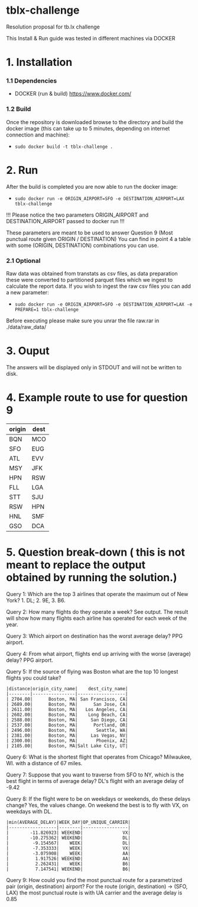# tblx-challenge
Resolution proposal for tb.lx challenge

This Install & Run guide was tested in different machines via DOCKER

# 1. Installation

  ### 1.1 Dependencies
   - DOCKER (run & build)
   https://www.docker.com/
  
  ### 1.2 Build
  Once the repository is downloaded browse to the directory and build the docker image (this can take up to 5 minutes, depending on internet connection and machine):

  - ```sudo docker build -t tblx-challenge .```

 # 2. Run
 
  After the build is completed you are now able to run the docker image:
 
  - ```sudo docker run -e ORIGIN_AIRPORT=SFO -e DESTINATION_AIRPORT=LAX tblx-challenge```
  
  !!! Please notice the two parameters ORIGIN_AIRPORT and DESTINATION_AIRPORT passed to docker run !!!
  
  These parameters are meant to be used to answer Question 9 (Most punctual route given ORIGIN / DESTINATION)
  You can find in point 4 a table with some (ORIGIN, DESTINATION) combinations you can use.
  
  ### 2.1 Optional
  Raw data was obtained from transtats as csv files, as data preparation these were converted to partitioned parquet files which we ingest to calculate the report data.
  If you wish to ingest the raw csv files you can add a new parameter:
  - ```sudo docker run -e ORIGIN_AIRPORT=SFO -e DESTINATION_AIRPORT=LAX -e PREPARE=1 tblx-challenge```

  Before executing please make sure you unrar the file raw.rar in ./data/raw_data/
  
# 3. Ouput
  The answers will be displayed only in STDOUT and will not be written to disk.
  
# 4. Example route to use for question 9
| origin | dest |
| ------ | ---- |
| BQN | MCO |
| SFO | EUG |
| ATL | EVV |
| MSY | JFK |
| HPN | RSW |
| FLL | LGA |
| STT | SJU |
| RSW | HPN |
| HNL | SMF |
| GSO | DCA |

# 5. Question break-down ( this is not meant to replace the output obtained by running the solution.)

  Query 1: Which are the top 3 airlines that operate the maximum out of New York?
    1. DL;
    2. 9E,
    3. B6.
    
  Query 2: How many flights do they operate a week?
    See output. The result will show how many flights each airline has operated for each week of the year.
  
  Query 3: Which airport on destination has the worst average delay?
    PPG airport.
 
 Query 4: From what airport, flights end up arriving with the worse (average) delay?
    PPG airport.
 
 Query 5: If the source of flying was Boston what are the top 10 longest flights you could take?
  
    |distance|origin_city_name|    dest_city_name|
    |--------|----------------|------------------|
    | 2704.00|      Boston, MA| San Francisco, CA|
    | 2689.00|      Boston, MA|      San Jose, CA|
    | 2611.00|      Boston, MA|   Los Angeles, CA|
    | 2602.00|      Boston, MA|    Long Beach, CA|
    | 2588.00|      Boston, MA|     San Diego, CA|
    | 2537.00|      Boston, MA|      Portland, OR|
    | 2496.00|      Boston, MA|       Seattle, WA|
    | 2381.00|      Boston, MA|     Las Vegas, NV|
    | 2300.00|      Boston, MA|       Phoenix, AZ|
    | 2105.00|      Boston, MA|Salt Lake City, UT|

 
 Query 6: What is the shortest flight that operates from Chicago?
    Milwaukee, WI. with a distance of 67 miles.
  
 Query 7: Suppose that you want to traverse from SFO to NY, which is the best flight in terms of average delay?
    DL's flight with an average delay of -9.42
 
 Query 8: If the flight were to be on weekdays or weekends, do these delays change?
    Yes, the values change. On weekend the best is to fly with VX, on weekdays with DL.

    |min(AVERAGE_DELAY)|WEEK_DAY|OP_UNIQUE_CARRIER|
    |------------------|--------|-----------------|
    |        -11.826923| WEEKEND|               VX|
    |        -10.275362| WEEKEND|               DL|
    |         -9.154567|    WEEK|               DL|
    |         -7.353333|    WEEK|               VX|
    |         -3.075908|    WEEK|               AA|
    |          1.917526| WEEKEND|               AA|
    |          2.262431|    WEEK|               B6|
    |          7.147541| WEEKEND|               B6|

 
 Query 9: How could you find the most punctual route for a parametrized pair (origin, destination) airport?
    For the route (origin, destination) -> (SFO, LAX) the most punctual route is with UA carrier and the average delay is 0.85
  

